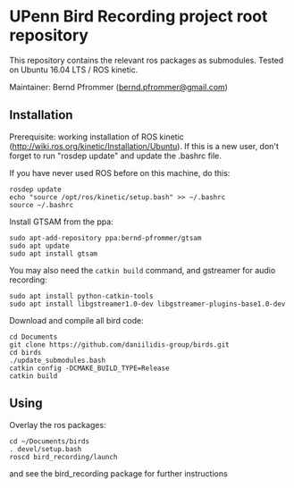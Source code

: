 # UPenn Bird Recording project root repository

This repository contains the relevant ros packages as submodules.
Tested on Ubuntu 16.04 LTS / ROS kinetic.

Maintainer: Bernd Pfrommer (bernd.pfrommer@gmail.com)

## Installation

Prerequisite: working installation of ROS kinetic
(http://wiki.ros.org/kinetic/Installation/Ubuntu). If this is a new
user, don't forget to run "rosdep update" and update the .bashrc file.

If you have never used ROS before on this machine, do this:

	rosdep update
	echo "source /opt/ros/kinetic/setup.bash" >> ~/.bashrc
	source ~/.bashrc

Install GTSAM from the ppa:

    sudo apt-add-repository ppa:bernd-pfrommer/gtsam
    sudo apt update
    sudo apt install gtsam

You may also need the ``catkin build`` command, and gstreamer for
audio recording:

    sudo apt install python-catkin-tools
	sudo apt install libgstreamer1.0-dev libgstreamer-plugins-base1.0-dev

Download and compile all bird code:

	cd Documents
	git clone https://github.com/daniilidis-group/birds.git
	cd birds
	./update_submodules.bash
	catkin config -DCMAKE_BUILD_TYPE=Release
	catkin build

## Using

Overlay the ros packages:

    cd ~/Documents/birds
	. devel/setup.bash
	roscd bird_recording/launch

and see the bird_recording package for further instructions

